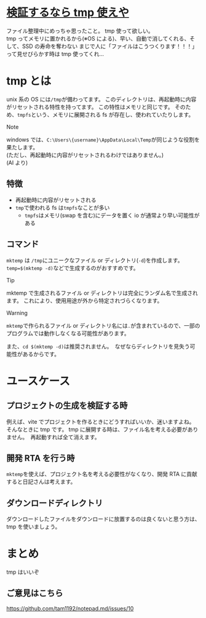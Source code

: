 # [検証するなら tmp 使えや](https://qiita.com/tamkame123/items/7bc760658bf9eac7ee9a)

ファイル整理中にめっちゃ思ったこと。 tmp 使って欲しい。  
tmp ってメモリに置かれるから(※OS による)、早い、自動で消してくれる、そして、SSD の寿命を奪わない
まじで人に「ファイルはこうつくります！！！」って見せびらかす時は
tmp 使ってくれ...

# tmp とは

unix 系の OS には`/tmp`が備わってます。
このディレクトリは、再起動時に内容がリセットされる特性を持ってます。
この特性はメモリと同じです。
そのため、`tmpfs`という、メモリに展開される fs が存在し、使われていたりします。

> [!NOTE]
> windows では、`C:\Users\{username}\AppData\Local\Temp`が同じような役割を果たします。  
> (ただし、再起動時に内容がリセットされるわけではありません。)  
> (AI より)

## 特徴

- 再起動時に内容がリセットされる
- `tmp`で使われる fs は`tmpfs`なことが多い
  - `tmpfs`はメモリ(swap を含む)にデータを置く
    io が通常より早い可能性がある

## コマンド

`mktemp` は `/tmp`にユニークなファイル or ディレクトリ(`-d`)を作成します。
`temp=$(mktemp -d)`などで生成するのがおすすめです。

> [!TIP]
> mktemp で生成されるファイル or ディレクトリは完全にランダム名で生成されます。
> これにより、使用用途が外から特定されづらくなります。

> [!WARNING]
> `mktemp`で作られるファイル or ディレクトリ名には`.`が含まれているので、一部のプログラムでは動作しなくなる可能性があります。
>
> また、`cd $(mktemp -d)`は推奨されません。　なぜならディレクトリを見失う可能性があるからです。

# ユースケース

## プロジェクトの生成を検証する時

例えば、vite でプロジェクトを作るときにどうすればいいか、迷いますよね。
そんなときに tmp です。
tmp に展開する時は、ファイル名を考える必要がありません。　再起動すれば全て消えます。

## 開発 RTA を行う時

`mktemp`を使えば、プロジェクト名を考える必要性がなくなり、開発 RTA に貢献すると日記さんは考えます。

## ダウンロードディレクトリ

ダウンロードしたファイルをダウンロードに放置するのは良くないと思う方は、tmp を使いましょう。

# まとめ

tmp はいいぞ

## ご意見はこちら

https://github.com/tam1192/notepad.md/issues/10
